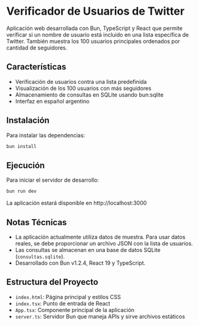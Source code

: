 # Verificador de Usuarios de Twitter

Aplicación web desarrollada con Bun, TypeScript y React que permite verificar si un nombre de usuario está incluido en una lista específica de Twitter. También muestra los 100 usuarios principales ordenados por cantidad de seguidores.

## Características

- Verificación de usuarios contra una lista predefinida
- Visualización de los 100 usuarios con más seguidores
- Almacenamiento de consultas en SQLite usando bun:sqlite
- Interfaz en español argentino

## Instalación

Para instalar las dependencias:

```bash
bun install
```

## Ejecución

Para iniciar el servidor de desarrollo:

```bash
bun run dev
```

La aplicación estará disponible en http://localhost:3000

## Notas Técnicas

- La aplicación actualmente utiliza datos de muestra. Para usar datos reales, se debe proporcionar un archivo JSON con la lista de usuarios.
- Las consultas se almacenan en una base de datos SQLite (`consultas.sqlite`).
- Desarrollado con Bun v1.2.4, React 19 y TypeScript.

## Estructura del Proyecto

- `index.html`: Página principal y estilos CSS
- `index.tsx`: Punto de entrada de React
- `App.tsx`: Componente principal de la aplicación
- `server.ts`: Servidor Bun que maneja APIs y sirve archivos estáticos
